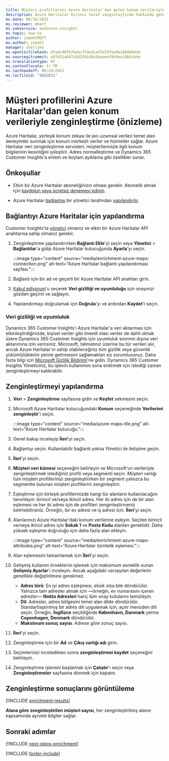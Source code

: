 ```yaml
---
title: Müşteri profillerini Azure Haritalar'dan gelen konum verileriyle zenginleştirme (önizleme)
description: Azure Haritalar birinci taraf zenginleştirme hakkında genel bilgiler.
ms.date: 06/10/2022
ms.reviewer: mhart
ms.subservice: audience-insights
ms.topic: how-to
author: jodahlMSFT
ms.author: jodahl
manager: shellyha
ms.openlocfilehash: dfadc08f67beac3fded1a97e557ee9e1880664e0
ms.sourcegitcommit: a97d31a647a5d259140a1baaeef8c6ea10b8cbde
ms.translationtype: HT
ms.contentlocale: tr-TR
ms.lasthandoff: 06/29/2022
ms.locfileid: "9052631"
---
```

# <a name="enrich-customer-profiles-with-location-data-from-azure-maps-preview"></a>Müşteri profillerini Azure Haritalar'dan gelen konum verileriyle zenginleştirme (önizleme)

Azure Haritalar, yerleşik konum zekası ile jeo-uzamsal verileri temel alan deneyimler sunmak için konum merkezli veriler ve hizmetler sağlar. Azure Haritalar veri zenginleştirme servisleri, müşterilerinizle ilgili konum bilgilerinin kesinliğini iyileştirir. Adres normalleştirme ve Dynamics 365 Customer Insights'a enlem ve boylam ayıklama gibi özellikler sunar.

## <a name="prerequisites"></a>Önkoşullar

- Etkin bir Azure Haritalar aboneliğinizin olması gerekir. Abonelik almak için [kaydolun veya ücretsiz denemeyi edinin](https://azure.microsoft.com/services/azure-maps/).

- Azure Haritalar [bağlantısı](connections.md) bir yönetici tarafından [yapılandırılır](#configure-the-connection-for-azure-maps).

## <a name="configure-the-connection-for-azure-maps"></a>Bağlantıyı Azure Haritalar için yapılandırma

Customer Insights'ta [yönetici](permissions.md#admin) olmanız ve etkin bir Azure Haritalar API anahtarına sahip olmanız gerekir.

1. Zenginleştirme yapılandırırken **Bağlantı Ekle**'yi seçin veya **Yönetici** > **Bağlantılar**'a gidip Azure Haritalar kutucuğunda **Ayarla**'yı seçin.

   :::image type="content" source="media/enrichment-azure-maps-connection.png" alt-text="Azure Haritalar bağlantı yapılandırması sayfası.":::

1. Bağlantı için bir ad ve geçerli bir Azure Haritalar API anahtarı girin.

1. [Kabul ediyorum](#data-privacy-and-compliance)'u seçerek **Veri gizliliği ve uyumluluğu** için onayınızı gözden geçirin ve sağlayın.

1. Yapılandırmayı doğrulamak için **Doğrula**'yı ve ardından **Kaydet**'i seçin.

### <a name="data-privacy-and-compliance"></a>Veri gizliliği ve uyumluluk

Dynamics 365 Customer Insights'ı Azure Haritalar'a veri aktarması için etkinleştirdiğinizde, kişisel veriler gibi önemli olası veriler de dahil olmak üzere Dynamics 365 Customer Insights için uyumluluk sınırının dışına veri aktarımına izin verirsiniz. Microsoft, talimatınız üzerine bu tür verileri alır, ancak Azure Haritalar'ın sahip olabileceğiniz tüm gizlilik veya güvenlik yükümlülüklerini yerine getirmesini sağlamaktan siz sorumlusunuz. Daha fazla bilgi için [Microsoft Gizlilik Bildirimi](https://go.microsoft.com/fwlink/?linkid=396732)'ne gidin.
Dynamics 365 Customer Insights Yöneticiniz, bu işlevin kullanımını sona erdirmek için istediği zaman zenginleştirmeyi kaldırabilir.

## <a name="configure-the-enrichment"></a>Zenginleştirmeyi yapılandırma

1. **Veri** > **Zenginleştirme** sayfasına gidin ve **Keşfet** sekmesini seçin.

1. Microsoft Azure Haritalar kutucuğundaki **Konum** seçeneğinde **Verilerimi zenginleştir**'i seçin.

   :::image type="content" source="media/azure-maps-tile.png" alt-text="Azure Haritalar kutucuğu.":::

1. Genel bakışı inceleyip **İleri**'yi seçin.

1. Bağlantıyı seçin. Kullanılabilir bağlantı yoksa Yönetici ile iletişime geçin.

1. **İleri**'yi seçin.

1. **Müşteri veri kümesi** seçeneğini belirleyin ve Microsoft'un verileriyle zenginleştirmek istediğiniz profili veya segmenti seçin. *Müşteri* varlığı tüm müşteri profillerinizi zenginleştirirken bir segment yalnızca bu segmentte bulunan müşteri profillerini zenginleştirir.

1. Eşleştirme için birleşik profillerinizde hangi tür alanların kullanılacağını tanımlayın: birincil ve/veya ikincil adres. Her iki adres için de bir alan eşlemesi ve her iki adres için de profilleri zenginleştirmeniz belirtebilirsiniz. Örneğin, bir ev adresi ve iş adresi için. **İleri**'yi seçin.

1. Alanlarınızı Azure Haritalar'daki konum verilerine eşleyin. Seçilen birincil ve/veya ikincil adres için **Sokak 1** ve **Posta Kodu** alanları gereklidir. Daha yüksek eşleşme doğruluğu için daha fazla alan ekleyin.

   :::image type="content" source="media/enrichment-azure-maps-attributes.png" alt-text="Azure Haritalar öznitelik eşlemesi.":::

1. Alan eşlemesini tamamlamak için **İleri**'yi seçin.

1. Gelişmiş kullanım örneklerini işlemek için maksimum esneklik sunan **Gelişmiş Ayarlar**'ı inceleyin. Ancak aşağıdaki varsayılan değerlerin genellikle değiştirilmesi gerekmez.

   - **Adres türü**: En iyi adres eşleşmesi, eksik olsa bile döndürülür. Yalnızca tam adresler almak için &mdash;örneğin, ev numarasını içeren adresler&mdash; **Nokta Adresleri** hariç tüm onay kutularını temizleyin.
   - **Dil**: Adresler, adres bölgesini temel alan dilde döndürülür. Standartlaştırılmış bir adres dili uygulamak için, açılır menüden dili seçin. Örneğin, **İngilizce** seçildiğinde **København, Danmark** yerine **Copenhagen, Denmark** döndürülür.
   - **Maksimum sonuç sayısı**: Adrese göre sonuç sayısı.

1. **İleri**'yi seçin.

1. Zenginleştirme için bir **Ad** ve **Çıkış varlığı adı** girin.

1. Seçimlerinizi inceledikten sonra **zenginleştirmei kaydet** seçeneğini belirleyin.

1. Zenginleştirme işlemini başlatmak için **Çalıştır**'ı seçin veya **Zenginleştirmeler** sayfasına dönmek için kapatın.

## <a name="view-enrichment-results"></a>Zenginleştirme sonuçlarını görüntüleme

[!INCLUDE [enrichment-results](includes/enrichment-results.md)]

**Alana göre zenginleştirilen müşteri sayısı**, her zenginleştirilmiş alanın kapsamında ayrıntılı bilgiler sağlar.

## <a name="next-steps"></a>Sonraki adımlar

[!INCLUDE [next-steps-enrichment](includes/next-steps-enrichment.md)]

[!INCLUDE [footer-include](includes/footer-banner.md)]
